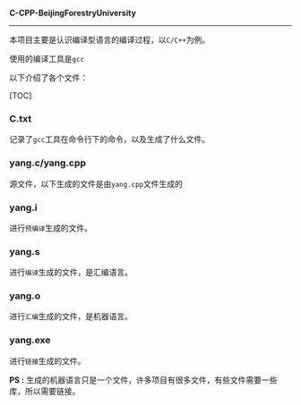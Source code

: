 **C-CPP-BeijingForestryUniversity**

------

本项目主要是认识编译型语言的编译过程，以`C/C++`为例。

使用的编译工具是`gcc`



以下介绍了各个文件：

[TOC]

### C.txt

记录了`gcc`工具在命令行下的命令，以及生成了什么文件。



### yang.c/yang.cpp

源文件，以下生成的文件是由`yang.cpp`文件生成的



### yang.i

进行`预编译`生成的文件。



### yang.s

进行`编译`生成的文件，是汇编语言。



### yang.o

进行`汇编`生成的文件，是机器语言。



### yang.exe

进行`链接`生成的文件。

**PS :** 生成的机器语言只是一个文件，许多项目有很多文件，有些文件需要一些库，所以需要链接。

